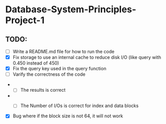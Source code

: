 # Database-System-Principles-Project-1
## TODO:

- [ ] Write a README.md file for how to run the code
- [x] Fix storage to use an internal cache to reduce disk I/O (like query with 0.450 instead of 450)
- [x] Fix the query key used in the query function
- [ ] Varify the correctness of the code
- - [ ] The results is correct
- - [ ] The Number of I/Os is correct for index and data blocks


- [x] Bug where if the block size is not 64, it will not work
